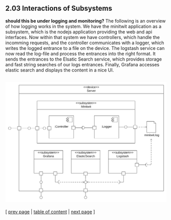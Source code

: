 ## 2.03 Interactions of Subsystems

**should this be under logging and monitoring?** The following is an overview of how logging works in the system. We have the minitwit application as a subsystem, which is the nodejs application providing the web and api interfaces. Now within that system we have controllers, which handle the incomming requests, and the controller communicates with a logger, which writes the logged entrance to a file on the device. The logstash service can now read the log-file and process the entrances into the right format. It sends the entrances to the Elsatic Search service, which provides storage and fast string searches of our logs entrances. Finally, Grafana accesses elastic search and displays the content in a nice UI.

![Overview of logging subsystem](../images/ch2-logging.png)
---
[ [prev page](../chapters/202_dependencies.md) | [table of content](../table_of_content.md) | [next page](../chapters/300_process_perspective.md) ]